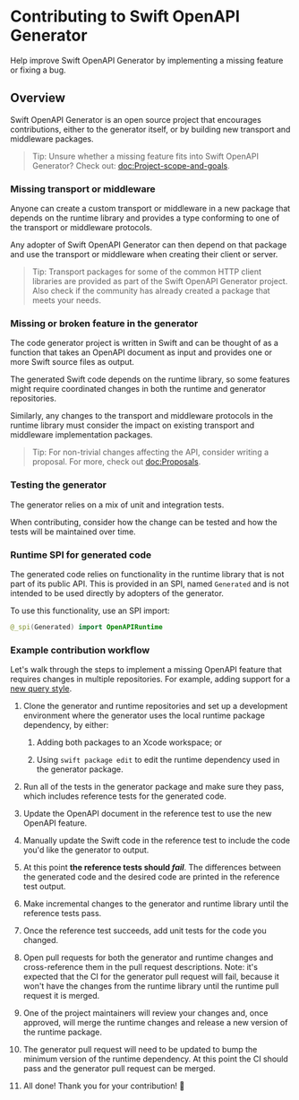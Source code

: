 # Contributing to Swift OpenAPI Generator

Help improve Swift OpenAPI Generator by implementing a missing feature or fixing a bug.

## Overview

Swift OpenAPI Generator is an open source project that encourages contributions, either to the generator itself, or by building new transport and middleware packages.

> Tip: Unsure whether a missing feature fits into Swift OpenAPI Generator? Check out: <doc:Project-scope-and-goals>.

### Missing transport or middleware

Anyone can create a custom transport or middleware in a new package that depends on the runtime library and provides a type conforming to one of the transport or middleware protocols.

Any adopter of Swift OpenAPI Generator can then depend on that package and use the transport or middleware when creating their client or server.

> Tip: Transport packages for some of the common HTTP client libraries are provided as part of the Swift OpenAPI Generator project. Also check if the community has already created a package that meets your needs.

### Missing or broken feature in the generator

The code generator project is written in Swift and can be thought of as a function that takes an OpenAPI document as input and provides one or more Swift source files as output.

The generated Swift code depends on the runtime library, so some features might require coordinated changes in both the runtime and generator repositories.

Similarly, any changes to the transport and middleware protocols in the runtime library must consider the impact on existing transport and middleware implementation packages.

> Tip: For non-trivial changes affecting the API, consider writing a proposal. For more, check out <doc:Proposals>.

### Testing the generator

The generator relies on a mix of unit and integration tests.

When contributing, consider how the change can be tested and how the tests will be maintained over time.

### Runtime SPI for generated code

The generated code relies on functionality in the runtime library that is not part of its public API. This is provided in an SPI, named `Generated` and is not intended to be used directly by adopters of the generator.

To use this functionality, use an SPI import:

```swift
@_spi(Generated) import OpenAPIRuntime
```

### Example contribution workflow

Let's walk through the steps to implement a missing OpenAPI feature that requires changes in multiple repositories. For example, adding support for a [new query style][0].

1. Clone the generator and runtime repositories and set up a development environment where the generator uses the local runtime package dependency, by either:

    1. Adding both packages to an Xcode workspace; or

    2. Using `swift package edit` to edit the runtime dependency used in the generator package.

2. Run all of the tests in the generator package and make sure they pass, which includes reference tests for the generated code.

3. Update the OpenAPI document in the reference test to use the new OpenAPI feature.

4. Manually update the Swift code in the reference test to include the code you'd like the generator to output.

5. At this point **the reference tests should _fail_**. The differences between the generated code and the desired code are printed in the reference test output.

6. Make incremental changes to the generator and runtime library until the reference tests pass.

7. Once the reference test succeeds, add unit tests for the code you changed.

8. Open pull requests for both the generator and runtime changes and cross-reference them in the pull request descriptions. Note: it's expected that the CI for the generator pull request will fail, because it won't have the changes from the runtime library until the runtime pull request it is merged.

9. One of the project maintainers will review your changes and, once approved, will merge the runtime changes and release a new version of the runtime package.

10. The generator pull request will need to be updated to bump the minimum version of the runtime dependency. At this point the CI should pass and the generator pull request can be merged.

11. All done! Thank you for your contribution! 🙏

[0]: https://github.com/OAI/OpenAPI-Specification/blob/main/versions/3.1.0.md#fixed-fields-10
